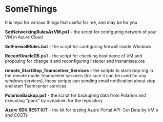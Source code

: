 # SomeThings
It is repo for various things that useful for me, and may be for you

**SetNetworkingRulesAzVM.ps1** - the script for configuring network of your VM in Azure Cloud

**SetFirewallRules.bat** - the script for configuring firewall inside Windows

**ReconfOracleDB.ps1** - the script for checking host name of VM and proposing for change it and reconfiguring listener and tnsnamses.ora

**remote_StartStop_Teamcetner_Services -** the scripts to start/stop-ing in the remote mode Teamcenter services (for sure it can be used for any windows services), these scripts can sending email notification about stop and start Teamcenter services

**PolarionBackup.ps1** - the script for backuping data from Polarion and executing "pack" by svnadmin for the repository

**Azure SDK REST KIT** - the kit for testing Azure Portal API: Get Data by VM`s and COSTs
